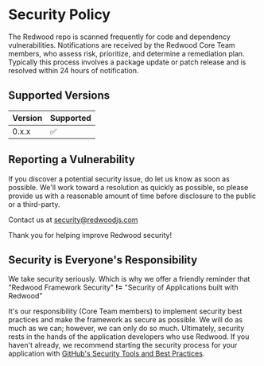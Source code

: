 # Security Policy
The Redwood repo is scanned frequently for code and dependency vulnerabilities. Notifications are received by the Redwood Core Team members, who assess risk, prioritize, and determine a remediation plan. Typically this process involves a package update or patch release and is resolved within 24 hours of notification.

## Supported Versions

| Version | Supported          |
| ------- | ------------------ |
| 0.x.x   | :white_check_mark: |

## Reporting a Vulnerability

If you discover a potential security issue, do let us know as soon as possible. We'll work toward a resolution as quickly as possible, so please provide us with a reasonable amount of time before disclosure to the public or a third-party.

Contact us at [security@redwoodjs.com](mailto:security@redwoodjs.com)

Thank you for helping improve Redwood security!

## Security is Everyone's Responsibility
We take security seriously. Which is why we offer a friendly reminder that "Redwood Framework Security" **!=** "Security of Applications built with Redwood"

It's our responsibility (Core Team members) to implement security best practices and make the framework as secure as possible. We will do as much as we can; however, we can only do so much. Ultimately, security rests in the hands of the application developers who use Redwood. If you haven't already, we recommend starting the security process for your application with [GitHub's Security Tools and Best Practices](https://docs.github.com/en/github/managing-security-vulnerabilities/managing-security-vulnerabilities-in-your-project).
